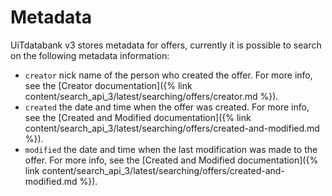---
---

# Metadata

UiTdatabank v3 stores metadata for offers, currently it is possible to search on the following metadata information:

* `creator` nick name of the person who created the offer. For more info, see the [Creator documentation]({% link content/search_api_3/latest/searching/offers/creator.md %}).
* `created` the date and time when the offer was created. For more info, see the [Created and Modified documentation]({% link content/search_api_3/latest/searching/offers/created-and-modified.md %}).
* `modified` the date and time when the last modification was made to the offer. For more info, see the [Created and Modified documentation]({% link content/search_api_3/latest/searching/offers/created-and-modified.md %}).
